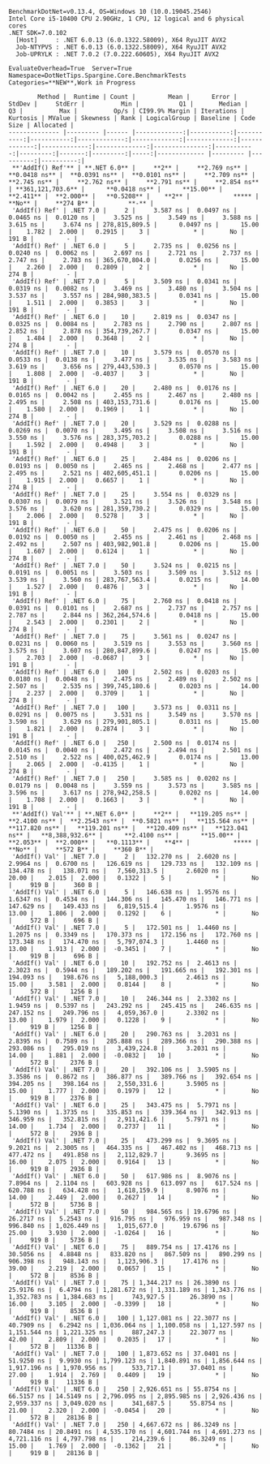 
    BenchmarkDotNet=v0.13.4, OS=Windows 10 (10.0.19045.2546)
    Intel Core i5-10400 CPU 2.90GHz, 1 CPU, 12 logical and 6 physical cores
    .NET SDK=7.0.102
      [Host]     : .NET 6.0.13 (6.0.1322.58009), X64 RyuJIT AVX2
      Job-NTYPVS : .NET 6.0.13 (6.0.1322.58009), X64 RyuJIT AVX2
      Job-UPRYLK : .NET 7.0.2 (7.0.222.60605), X64 RyuJIT AVX2

    EvaluateOverhead=True  Server=True  Namespace=DotNetTips.Spargine.Core.BenchmarkTests  
    Categories=**NEW**,Work in Progress  

            Method |  Runtime | Count |         Mean |      Error |     StdDev |     StdErr |          Min |           Q1 |       Median |           Q3 |          Max |          Op/s | CI99.9% Margin | Iterations | Kurtosis | MValue | Skewness | Rank | LogicalGroup | Baseline | Code Size | Allocated |
    -------------- |--------- |------ |-------------:|-----------:|-----------:|-----------:|-------------:|-------------:|-------------:|-------------:|-------------:|--------------:|---------------:|-----------:|---------:|-------:|---------:|-----:|------------- |--------- |----------:|----------:|
     **'AddIf() Ref'** | **.NET 6.0** |     **2** |     **2.769 ns** |  **0.0418 ns** |  **0.0391 ns** |  **0.0101 ns** |     **2.709 ns** |     **2.745 ns** |     **2.762 ns** |     **2.791 ns** |     **2.854 ns** | **361,121,703.6** |      **0.0418 ns** |      **15.00** |    **2.411** |  **2.000** |   **0.5208** |    **2** |            ***** |       **No** |     **274 B** |         **-** |
     'AddIf() Ref' | .NET 7.0 |     2 |     3.587 ns |  0.0497 ns |  0.0465 ns |  0.0120 ns |     3.525 ns |     3.549 ns |     3.588 ns |     3.615 ns |     3.674 ns | 278,815,809.5 |      0.0497 ns |      15.00 |    1.782 |  2.000 |   0.2915 |    3 |            * |       No |     191 B |         - |
     'AddIf() Ref' | .NET 6.0 |     5 |     2.735 ns |  0.0256 ns |  0.0240 ns |  0.0062 ns |     2.697 ns |     2.721 ns |     2.737 ns |     2.747 ns |     2.783 ns | 365,670,804.0 |      0.0256 ns |      15.00 |    2.260 |  2.000 |   0.2809 |    2 |            * |       No |     274 B |         - |
     'AddIf() Ref' | .NET 7.0 |     5 |     3.509 ns |  0.0341 ns |  0.0319 ns |  0.0082 ns |     3.469 ns |     3.480 ns |     3.504 ns |     3.537 ns |     3.557 ns | 284,980,383.5 |      0.0341 ns |      15.00 |    1.511 |  2.000 |   0.3853 |    3 |            * |       No |     191 B |         - |
     'AddIf() Ref' | .NET 6.0 |    10 |     2.819 ns |  0.0347 ns |  0.0325 ns |  0.0084 ns |     2.783 ns |     2.790 ns |     2.807 ns |     2.852 ns |     2.878 ns | 354,739,267.7 |      0.0347 ns |      15.00 |    1.484 |  2.000 |   0.3648 |    2 |            * |       No |     274 B |         - |
     'AddIf() Ref' | .NET 7.0 |    10 |     3.579 ns |  0.0570 ns |  0.0533 ns |  0.0138 ns |     3.477 ns |     3.535 ns |     3.583 ns |     3.619 ns |     3.656 ns | 279,443,530.3 |      0.0570 ns |      15.00 |    1.808 |  2.000 |  -0.4037 |    3 |            * |       No |     191 B |         - |
     'AddIf() Ref' | .NET 6.0 |    20 |     2.480 ns |  0.0176 ns |  0.0165 ns |  0.0042 ns |     2.455 ns |     2.467 ns |     2.480 ns |     2.495 ns |     2.508 ns | 403,153,731.6 |      0.0176 ns |      15.00 |    1.580 |  2.000 |   0.1969 |    1 |            * |       No |     274 B |         - |
     'AddIf() Ref' | .NET 7.0 |    20 |     3.529 ns |  0.0288 ns |  0.0269 ns |  0.0070 ns |     3.495 ns |     3.508 ns |     3.516 ns |     3.550 ns |     3.576 ns | 283,375,703.2 |      0.0288 ns |      15.00 |    1.592 |  2.000 |   0.4948 |    3 |            * |       No |     191 B |         - |
     'AddIf() Ref' | .NET 6.0 |    25 |     2.484 ns |  0.0206 ns |  0.0193 ns |  0.0050 ns |     2.465 ns |     2.468 ns |     2.477 ns |     2.495 ns |     2.521 ns | 402,605,451.1 |      0.0206 ns |      15.00 |    1.915 |  2.000 |   0.6657 |    1 |            * |       No |     274 B |         - |
     'AddIf() Ref' | .NET 7.0 |    25 |     3.554 ns |  0.0329 ns |  0.0307 ns |  0.0079 ns |     3.521 ns |     3.526 ns |     3.548 ns |     3.576 ns |     3.620 ns | 281,359,730.2 |      0.0329 ns |      15.00 |    2.006 |  2.000 |   0.5278 |    3 |            * |       No |     191 B |         - |
     'AddIf() Ref' | .NET 6.0 |    50 |     2.475 ns |  0.0206 ns |  0.0192 ns |  0.0050 ns |     2.455 ns |     2.461 ns |     2.468 ns |     2.492 ns |     2.507 ns | 403,982,901.8 |      0.0206 ns |      15.00 |    1.607 |  2.000 |   0.6124 |    1 |            * |       No |     274 B |         - |
     'AddIf() Ref' | .NET 7.0 |    50 |     3.524 ns |  0.0215 ns |  0.0191 ns |  0.0051 ns |     3.503 ns |     3.509 ns |     3.512 ns |     3.539 ns |     3.560 ns | 283,767,563.4 |      0.0215 ns |      14.00 |    1.527 |  2.000 |   0.4876 |    3 |            * |       No |     191 B |         - |
     'AddIf() Ref' | .NET 6.0 |    75 |     2.760 ns |  0.0418 ns |  0.0391 ns |  0.0101 ns |     2.687 ns |     2.737 ns |     2.757 ns |     2.787 ns |     2.844 ns | 362,264,574.6 |      0.0418 ns |      15.00 |    2.543 |  2.000 |   0.2301 |    2 |            * |       No |     274 B |         - |
     'AddIf() Ref' | .NET 7.0 |    75 |     3.561 ns |  0.0247 ns |  0.0231 ns |  0.0060 ns |     3.519 ns |     3.553 ns |     3.560 ns |     3.575 ns |     3.607 ns | 280,847,899.6 |      0.0247 ns |      15.00 |    2.703 |  2.000 |  -0.0687 |    3 |            * |       No |     191 B |         - |
     'AddIf() Ref' | .NET 6.0 |   100 |     2.502 ns |  0.0203 ns |  0.0180 ns |  0.0048 ns |     2.475 ns |     2.489 ns |     2.502 ns |     2.507 ns |     2.535 ns | 399,745,180.6 |      0.0203 ns |      14.00 |    2.237 |  2.000 |   0.3709 |    1 |            * |       No |     274 B |         - |
     'AddIf() Ref' | .NET 7.0 |   100 |     3.573 ns |  0.0311 ns |  0.0291 ns |  0.0075 ns |     3.531 ns |     3.549 ns |     3.570 ns |     3.590 ns |     3.629 ns | 279,901,805.1 |      0.0311 ns |      15.00 |    1.821 |  2.000 |   0.2874 |    3 |            * |       No |     191 B |         - |
     'AddIf() Ref' | .NET 6.0 |   250 |     2.500 ns |  0.0174 ns |  0.0145 ns |  0.0040 ns |     2.472 ns |     2.494 ns |     2.501 ns |     2.510 ns |     2.522 ns | 400,025,462.9 |      0.0174 ns |      13.00 |    2.065 |  2.000 |  -0.4135 |    1 |            * |       No |     274 B |         - |
     'AddIf() Ref' | .NET 7.0 |   250 |     3.585 ns |  0.0202 ns |  0.0179 ns |  0.0048 ns |     3.559 ns |     3.573 ns |     3.585 ns |     3.596 ns |     3.617 ns | 278,942,258.5 |      0.0202 ns |      14.00 |    1.708 |  2.000 |   0.1663 |    3 |            * |       No |     191 B |         - |
     **'AddIf() Val'** | **.NET 6.0** |     **2** |   **119.205 ns** |  **2.4100 ns** |  **2.2543 ns** |  **0.5821 ns** |   **115.564 ns** |   **117.820 ns** |   **119.201 ns** |   **120.409 ns** |   **123.041 ns** |   **8,388,932.6** |      **2.4100 ns** |      **15.00** |    **2.053** |  **2.000** |   **0.1113** |    **4** |            ***** |       **No** |     **572 B** |     **360 B** |
     'AddIf() Val' | .NET 7.0 |     2 |   132.270 ns |  2.6020 ns |  2.9964 ns |  0.6700 ns |   126.619 ns |   129.733 ns |   132.109 ns |   134.478 ns |   138.071 ns |   7,560,313.5 |      2.6020 ns |      20.00 |    2.015 |  2.000 |   0.1322 |    5 |            * |       No |     919 B |     360 B |
     'AddIf() Val' | .NET 6.0 |     5 |   146.638 ns |  1.9576 ns |  1.6347 ns |  0.4534 ns |   144.306 ns |   145.470 ns |   146.771 ns |   147.629 ns |   149.433 ns |   6,819,515.4 |      1.9576 ns |      13.00 |    1.806 |  2.000 |   0.1292 |    6 |            * |       No |     572 B |     696 B |
     'AddIf() Val' | .NET 7.0 |     5 |   172.501 ns |  1.4460 ns |  1.2075 ns |  0.3349 ns |   170.373 ns |   172.156 ns |   172.760 ns |   173.348 ns |   174.470 ns |   5,797,074.3 |      1.4460 ns |      13.00 |    1.913 |  2.000 |  -0.3451 |    7 |            * |       No |     919 B |     696 B |
     'AddIf() Val' | .NET 6.0 |    10 |   192.752 ns |  2.4613 ns |  2.3023 ns |  0.5944 ns |   189.202 ns |   191.665 ns |   192.301 ns |   194.093 ns |   198.676 ns |   5,188,000.3 |      2.4613 ns |      15.00 |    3.581 |  2.000 |   0.8144 |    8 |            * |       No |     572 B |    1256 B |
     'AddIf() Val' | .NET 7.0 |    10 |   246.344 ns |  2.3302 ns |  1.9459 ns |  0.5397 ns |   243.292 ns |   245.415 ns |   246.635 ns |   247.152 ns |   249.796 ns |   4,059,367.0 |      2.3302 ns |      13.00 |    1.979 |  2.000 |   0.1228 |    9 |            * |       No |     919 B |    1256 B |
     'AddIf() Val' | .NET 6.0 |    20 |   290.763 ns |  3.2031 ns |  2.8395 ns |  0.7589 ns |   285.888 ns |   289.366 ns |   290.388 ns |   293.086 ns |   295.019 ns |   3,439,224.8 |      3.2031 ns |      14.00 |    1.881 |  2.000 |  -0.0832 |   10 |            * |       No |     572 B |    2376 B |
     'AddIf() Val' | .NET 7.0 |    20 |   392.106 ns |  3.5905 ns |  3.3586 ns |  0.8672 ns |   386.877 ns |   389.766 ns |   392.654 ns |   394.205 ns |   398.164 ns |   2,550,331.6 |      3.5905 ns |      15.00 |    1.777 |  2.000 |   0.1979 |   12 |            * |       No |     919 B |    2376 B |
     'AddIf() Val' | .NET 6.0 |    25 |   343.475 ns |  5.7971 ns |  5.1390 ns |  1.3735 ns |   335.853 ns |   339.364 ns |   342.913 ns |   346.959 ns |   352.815 ns |   2,911,421.6 |      5.7971 ns |      14.00 |    1.734 |  2.000 |   0.2737 |   11 |            * |       No |     572 B |    2936 B |
     'AddIf() Val' | .NET 7.0 |    25 |   473.299 ns |  9.3695 ns |  9.2021 ns |  2.3005 ns |   464.335 ns |   467.402 ns |   468.713 ns |   477.472 ns |   491.858 ns |   2,112,829.7 |      9.3695 ns |      16.00 |    2.075 |  2.000 |   0.9164 |   13 |            * |       No |     919 B |    2936 B |
     'AddIf() Val' | .NET 6.0 |    50 |   617.986 ns |  8.9076 ns |  7.8964 ns |  2.1104 ns |   603.928 ns |   613.097 ns |   617.524 ns |   620.788 ns |   634.428 ns |   1,618,159.9 |      8.9076 ns |      14.00 |    2.449 |  2.000 |   0.2627 |   14 |            * |       No |     572 B |    5736 B |
     'AddIf() Val' | .NET 7.0 |    50 |   984.565 ns | 19.6796 ns | 26.2717 ns |  5.2543 ns |   916.795 ns |   976.959 ns |   987.348 ns |   996.840 ns | 1,026.449 ns |   1,015,677.0 |     19.6796 ns |      25.00 |    3.930 |  2.000 |  -1.0264 |   16 |            * |       No |     919 B |    5736 B |
     'AddIf() Val' | .NET 6.0 |    75 |   889.754 ns | 17.4176 ns | 30.5056 ns |  4.8848 ns |   833.820 ns |   867.509 ns |   890.299 ns |   906.398 ns |   948.143 ns |   1,123,906.3 |     17.4176 ns |      39.00 |    2.219 |  2.000 |   0.0657 |   15 |            * |       No |     572 B |    8536 B |
     'AddIf() Val' | .NET 7.0 |    75 | 1,344.217 ns | 26.3890 ns | 25.9176 ns |  6.4794 ns | 1,281.672 ns | 1,331.189 ns | 1,343.776 ns | 1,352.783 ns | 1,384.683 ns |     743,927.5 |     26.3890 ns |      16.00 |    3.105 |  2.000 |  -0.3399 |   18 |            * |       No |     919 B |    8536 B |
     'AddIf() Val' | .NET 6.0 |   100 | 1,127.081 ns | 22.3077 ns | 40.7909 ns |  6.2942 ns | 1,036.064 ns | 1,100.058 ns | 1,127.597 ns | 1,151.544 ns | 1,221.325 ns |     887,247.3 |     22.3077 ns |      42.00 |    2.809 |  2.000 |   0.2035 |   17 |            * |       No |     572 B |   11336 B |
     'AddIf() Val' | .NET 7.0 |   100 | 1,873.652 ns | 37.0401 ns | 51.9250 ns |  9.9930 ns | 1,799.123 ns | 1,840.891 ns | 1,856.644 ns | 1,917.196 ns | 1,970.956 ns |     533,717.1 |     37.0401 ns |      27.00 |    1.914 |  2.769 |   0.4409 |   19 |            * |       No |     919 B |   11336 B |
     'AddIf() Val' | .NET 6.0 |   250 | 2,926.651 ns | 55.8754 ns | 66.5157 ns | 14.5149 ns | 2,796.095 ns | 2,895.985 ns | 2,926.436 ns | 2,959.337 ns | 3,049.020 ns |     341,687.5 |     55.8754 ns |      21.00 |    2.320 |  2.000 |  -0.0454 |   20 |            * |       No |     572 B |   28136 B |
     'AddIf() Val' | .NET 7.0 |   250 | 4,667.672 ns | 86.3249 ns | 80.7484 ns | 20.8491 ns | 4,535.170 ns | 4,601.744 ns | 4,691.273 ns | 4,721.116 ns | 4,797.798 ns |     214,239.6 |     86.3249 ns |      15.00 |    1.769 |  2.000 |  -0.1362 |   21 |            * |       No |     919 B |   28136 B |
